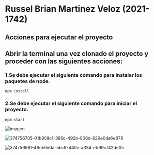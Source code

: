 # Russel Brian Martinez Veloz (2021-1742)

## Acciones para ejecutar el proyecto

## Abrir la terminal una vez clonado el proyecto y proceder con las siguientes acciones:

### 1.Se debe ejecutar el siguiente comando para instalar los paquetes de node.

```
npm install
```

### 2.Se debe ejecutar el siguiente comando para iniciar el proyecto.

```
npm start
```

![imagen](https://github.com/user-attachments/assets/60e15f13-9ae0-443b-b551-424ecdf01e00)

![374756705-01b908c1-386c-492b-906d-829e0da6e879](https://github.com/user-attachments/assets/08c4e6b4-63cd-4cf9-911a-a1a5aa20f4f1)

![374756861-46cb6dda-5bc9-440c-a334-eb99c742de05](https://github.com/user-attachments/assets/fd0eda18-cc05-429b-b5bb-b18b6093c027)
